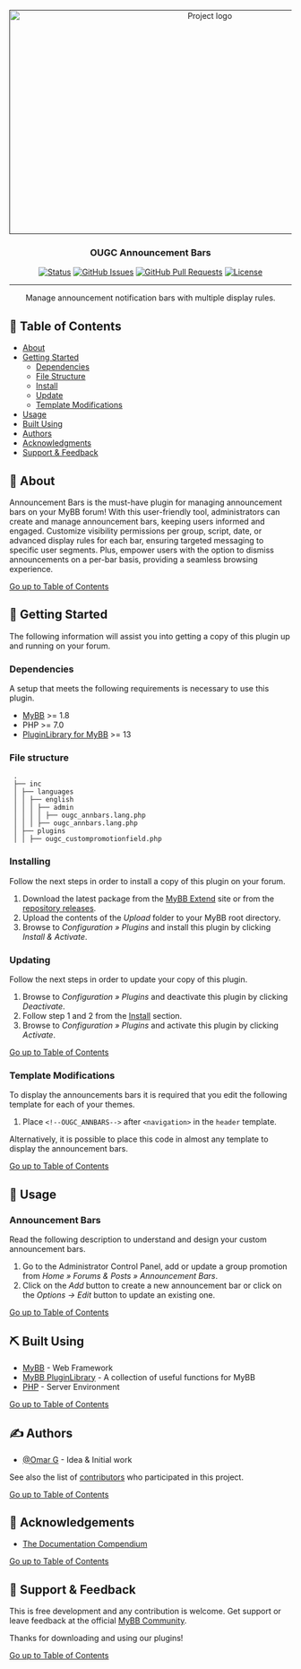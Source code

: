 <p align="center">
    <a href="" rel="noopener">
        <img width="700" height="400" src="https://github.com/OUGC-Network/OUGC-Announcement-Bars/assets/1786584/e3645efa-3585-4467-aa6b-e129079d60ba" alt="Project logo">
    </a>
</p>

<h3 align="center">OUGC Announcement Bars</h3>

<div align="center">

[![Status](https://img.shields.io/badge/status-active-success.svg)]()
[![GitHub Issues](https://img.shields.io/github/issues/OUGC-Network/OUGC-Announcement-Bars.svg)](./issues)
[![GitHub Pull Requests](https://img.shields.io/github/issues-pr/OUGC-Network/OUGC-Announcement-Bars.svg)](./pulls)
[![License](https://img.shields.io/badge/license-GPL-blue)](/LICENSE)

</div>

---

<p align="center"> Manage announcement notification bars with multiple display rules.
    <br> 
</p>

## 📜 Table of Contents <a name = "table_of_contents"></a>

- [About](#about)
- [Getting Started](#getting_started)
    - [Dependencies](#dependencies)
    - [File Structure](#file_structure)
    - [Install](#install)
    - [Update](#update)
    - [Template Modifications](#template_modifications)
- [Usage](#usage)
- [Built Using](#built_using)
- [Authors](#authors)
- [Acknowledgments](#acknowledgement)
- [Support & Feedback](#support)

## 🚀 About <a name = "about"></a>

Announcement Bars is the must-have plugin for managing announcement bars on your MyBB forum! With this user-friendly
tool, administrators can create and manage announcement bars, keeping users informed and engaged. Customize visibility
permissions per group, script, date, or advanced display rules for each bar, ensuring targeted messaging to specific
user segments. Plus, empower users with the option to dismiss announcements on a per-bar basis, providing a seamless
browsing experience.

[Go up to Table of Contents](#table_of_contents)

## 📍 Getting Started <a name = "getting_started"></a>

The following information will assist you into getting a copy of this plugin up and running on your forum.

### Dependencies <a name = "dependencies"></a>

A setup that meets the following requirements is necessary to use this plugin.

- [MyBB](https://mybb.com/) >= 1.8
- PHP >= 7.0
- [PluginLibrary for MyBB](https://github.com/frostschutz/MyBB-PluginLibrary) >= 13

### File structure <a name = "file_structure"></a>

  ```
   .
   ├── inc
   │ ├── languages
   │ │ ├── english
   │ │ │ ├── admin
   │ │ │ │ ├── ougc_annbars.lang.php
   │ │ │ ├── ougc_annbars.lang.php
   │ ├── plugins
   │ │ ├── ougc_custompromotionfield.php
   ```

### Installing <a name = "install"></a>

Follow the next steps in order to install a copy of this plugin on your forum.

1. Download the latest package from the [MyBB Extend](https://community.mybb.com/mods.php?action=view&pid=134) site or
   from the [repository releases](https://github.com/OUGC-Network/OUGC-Announcement-Bars/releases/latest).
2. Upload the contents of the _Upload_ folder to your MyBB root directory.
3. Browse to _Configuration » Plugins_ and install this plugin by clicking _Install & Activate_.

### Updating <a name = "update"></a>

Follow the next steps in order to update your copy of this plugin.

1. Browse to _Configuration » Plugins_ and deactivate this plugin by clicking _Deactivate_.
2. Follow step 1 and 2 from the [Install](#install) section.
3. Browse to _Configuration » Plugins_ and activate this plugin by clicking _Activate_.

[Go up to Table of Contents](#table_of_contents)

### Template Modifications <a name = "template_modifications"></a>

To display the announcements bars it is required that you edit the following template for each of your themes.

1. Place `<!--OUGC_ANNBARS-->` after `<navigation>` in the `header` template.

Alternatively, it is possible to place this code in almost any template to display the announcement bars.

[Go up to Table of Contents](#table_of_contents)

## 📖 Usage <a name="usage"></a>

### Announcement Bars

Read the following description to understand and design your custom announcement bars.

1. Go to the Administrator Control Panel, add or update a group promotion from _Home » Forums & Posts » Announcement
   Bars_.
2. Click on the _Add_ button to create a new announcement bar or click on the _Options -> Edit_ button to update
   an existing one.

[Go up to Table of Contents](#table_of_contents)

## ⛏ Built Using <a name = "built_using"></a>

- [MyBB](https://mybb.com/) - Web Framework
- [MyBB PluginLibrary](https://github.com/frostschutz/MyBB-PluginLibrary) - A collection of useful functions for MyBB
- [PHP](https://www.php.net/) - Server Environment

[Go up to Table of Contents](#table_of_contents)

## ✍️ Authors <a name = "authors"></a>

- [@Omar G](https://github.com/Sama34) - Idea & Initial work

See also the list of [contributors](https://github.com/OUGC-Network/OUGC-Announcement-Bars/contributors)
who participated
in this project.

[Go up to Table of Contents](#table_of_contents)

## 🎉 Acknowledgements <a name = "acknowledgement"></a>

- [The Documentation Compendium](https://github.com/kylelobo/The-Documentation-Compendium)

[Go up to Table of Contents](#table_of_contents)

## 🎈 Support & Feedback <a name="support"></a>

This is free development and any contribution is welcome. Get support or leave feedback at the
official [MyBB Community](https://community.mybb.com/thread-221815.html).

Thanks for downloading and using our plugins!

[Go up to Table of Contents](#table_of_contents)